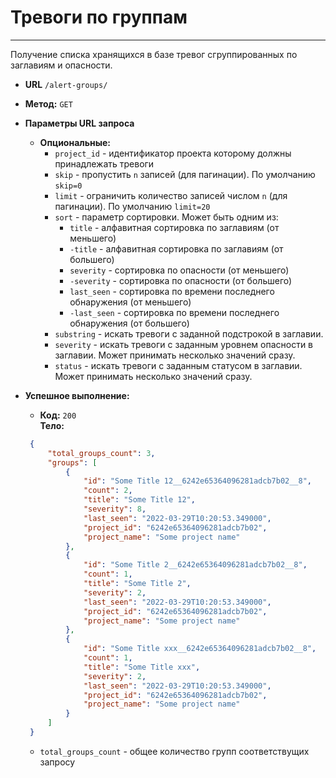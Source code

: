 # Тревоги по группам
----

Получение списка хранящихся в базе тревог сгруппированных по заглавиям и опасности.


* **URL** `/alert-groups/`
* **Метод:**  `GET`

*  **Параметры URL запроса**
   *  **Опциональные:**
      - `project_id` - идентификатор проекта которому должны принадлежать тревоги
      - `skip` - пропустить `n` записей (для пагинации). По умолчанию `skip=0`
      - `limit` - ограничить количество записей числом `n` (для пагинации). По умолчанию `limit=20`
      - `sort` - параметр сортировки. Может быть одним из:
        - `title` - алфавитная сортировка по заглавиям (от меньшего)
        - `-title` - алфавитная сортировка по заглавиям (от большего)
        - `severity` - сортировка по опасности (от меньшего)
        - `-severity` - сортировка по опасности (от большего)
        - `last_seen` - сортировка по времени последнего обнаружения (от меньшего)
        - `-last_seen` - сортировка по времени последнего обнаружения (от большего)
      - `substring` - искать тревоги с заданной подстрокой в заглавии.
      - `severity` - искать тревоги с заданным уровнем опасности в заглавии. Может принимать несколько значений сразу.
      - `status` - искать тревоги с заданным статусом в заглавии. Может принимать несколько значений сразу. 
      

* **Успешное выполнение:**
  * **Код:** `200` <br />
    **Тело:**  
   ```json
    {
        "total_groups_count": 3,
        "groups": [
            {
                "id": "Some Title 12__6242e65364096281adcb7b02__8",
                "count": 2,
                "title": "Some Title 12",
                "severity": 8,
                "last_seen": "2022-03-29T10:20:53.349000",
                "project_id": "6242e65364096281adcb7b02",
                "project_name": "Some project name"
            },
            {
                "id": "Some Title 2__6242e65364096281adcb7b02__8",
                "count": 1,
                "title": "Some Title 2",
                "severity": 2,
                "last_seen": "2022-03-29T10:20:53.349000",
                "project_id": "6242e65364096281adcb7b02",
                "project_name": "Some project name"
            },
            {
                "id": "Some Title xxx__6242e65364096281adcb7b02__8",
                "count": 1,
                "title": "Some Title xxx",
                "severity": 2,
                "last_seen": "2022-03-29T10:20:53.349000",
                "project_id": "6242e65364096281adcb7b02",
                "project_name": "Some project name"
            }
        ]
    }

    ```
    * `total_groups_count` - общее количество групп соответствущих запросу
   